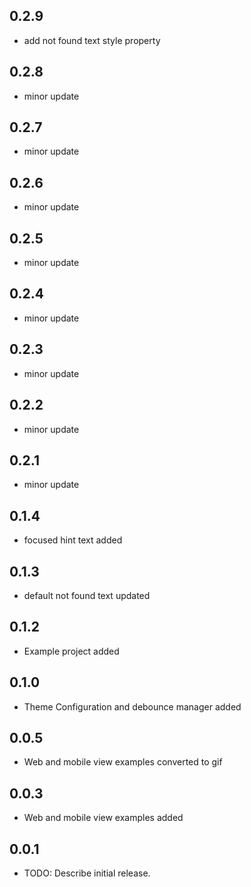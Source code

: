 ## 0.2.9

* add not found text style property

## 0.2.8

* minor update

## 0.2.7

* minor update

## 0.2.6

* minor update

## 0.2.5

* minor update

## 0.2.4

* minor update

## 0.2.3

* minor update

## 0.2.2

* minor update

## 0.2.1

* minor update

## 0.1.4

* focused hint text added 

## 0.1.3 

* default not found text updated

## 0.1.2    

* Example project added

## 0.1.0

* Theme Configuration and debounce manager added 

## 0.0.5

* Web and mobile view examples converted to gif

## 0.0.3

* Web and mobile view examples added

## 0.0.1

* TODO: Describe initial release.
